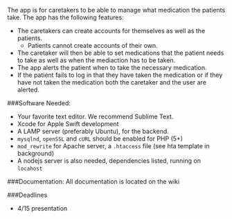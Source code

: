 

The app is for caretakers to be able to manage what medication the patients take. The app has the following features:

* The caretakers can create accounts for themselves as well as the patients.
  * Patients cannot create accounts of their own.
* The caretaker will then be able to set medications that the patient needs to take as well as when the mediaction has to be taken. 
* The app alerts the patient when to take the necessary medication. 
* If the patient fails to log in that they have taken the medication or if they have not taken the medication both the caretaker and the user are alerted.

###Software Needed:
* Your favorite text editor. We recommend Sublime Text.
* Xcode for Apple Swift development
* A LAMP server (preferably Ubuntu), for the backend.
 * `mysqlnd`, `openSSL` and `cURL` should be enabled for PHP (5+)
 * `mod_rewrite` for Apache server, a `.htaccess` file (see hta template in background)
* A nodejs server is also needed, dependencies listed, running on `locahost`

###Documentation:
All documentation is located on the wiki

###Deadlines
* 4/15 presentation
